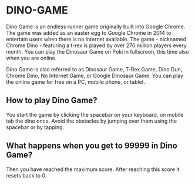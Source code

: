 # DINO-GAME
Dino Game is an endless runner game originally built into Google Chrome. The game was added as an easter egg to Google Chrome in 2014 to entertain users when there is no internet available. The game - nicknamed Chrome Dino - featuring a t-rex is played by over 270 million players every month. You can play the Dinosaur Game on Poki in fullscreen, this time also when you are online.

Dino Game is also referred to as Dinosaur Game, T-Rex Game, Dino Dun, Chrome Dino, No Internet Game, or Google Dinosaur Game. You can play the online game for free on a PC, mobile phone, or tablet.


## How to play Dino Game?
You start the game by clicking the spacebar on your keyboard, on mobile tab the dino once. Avoid the obstacles by jumping over them using the spacebar or by tapping.

## What happens when you get to 99999 in Dino Game?
Then you have reached the maximum score. After reaching this score it resets back to 0.

